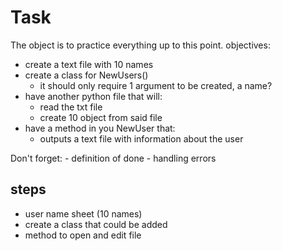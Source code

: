 # Task
The object is to practice everything up to this point. 
objectives: 
- create a text file with 10 names
- create a class for NewUsers()
    - it should only require 1 argument to be created, a name?
- have another python file that will:
    - read the txt file
    - create 10 object from said file
- have a method in you NewUser that:
    - outputs a text file with information about the user

Don't forget:
    - definition of done
    - handling errors 
    
    
 ## steps
 - user name sheet (10 names)
 - create a class that could be added
 - method to open and edit file
 